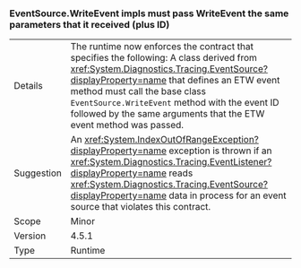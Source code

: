 ### EventSource.WriteEvent impls must pass WriteEvent the same parameters that it received (plus ID)

|   |   |
|---|---|
|Details|The runtime now enforces the contract that specifies the following: A class derived from <xref:System.Diagnostics.Tracing.EventSource?displayProperty=name> that defines an ETW event method must call the base class <code>EventSource.WriteEvent</code> method with the event ID followed by the same arguments that the ETW event method was passed.|
|Suggestion|An <xref:System.IndexOutOfRangeException?displayProperty=name> exception is thrown if an <xref:System.Diagnostics.Tracing.EventListener?displayProperty=name> reads <xref:System.Diagnostics.Tracing.EventSource?displayProperty=name> data in process for an event source that violates this contract.|
|Scope|Minor|
|Version|4.5.1|
|Type|Runtime|

